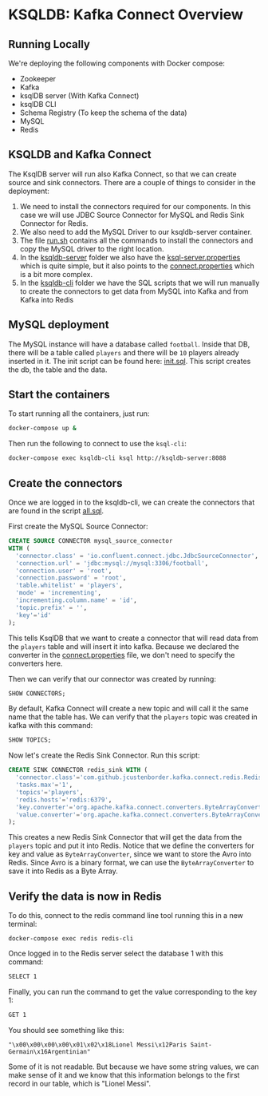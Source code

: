 # KSQLDB: Kafka Connect Overview

## Running Locally
We're deploying the following components with Docker compose:

- Zookeeper
- Kafka
- ksqlDB server (With Kafka Connect)
- ksqlDB CLI
- Schema Registry (To keep the schema of the data)
- MySQL
- Redis

## KSQLDB and Kafka Connect
The KsqlDB server will run also Kafka Connect, so that we can create source and sink connectors.
There are a couple of things to consider in the deployment:
 1. We need to install the connectors required for our components. In this case we will use JDBC Source Connector for MySQL and Redis Sink Connector for Redis.
 2. We also need to add the MySQL Driver to our ksqldb-server container.
 3. The file [run.sh](files/ksqldb-server/run.sh) contains all the commands to install the connectors and copy the MySQL driver to the right location.
 4. In the [ksqldb-server](files/ksqldb-server) folder we also have the [ksql-server.properties](files/ksqldb-server/ksql-server.properties) which is quite simple, but it also points to the [connect.properties](files/ksqldb-server/connect.properties) which is a bit more complex.
 5. In the [ksqldb-cli](files/ksqldb-cli) folder we have the SQL scripts that we will run manually to create the connectors to get data from MySQL into Kafka and from Kafka into Redis

## MySQL deployment
The MySQL instance will have a database called `football`. Inside that DB, there will be a table called `players` and there will be `10` players already inserted in it.
The init script can be found here: [init.sql](files/mysql/init.sql). This script creates the db, the table and the data.

## Start the containers
To start running all the containers, just run:
```sh
docker-compose up &
```
Then run the following to connect to use the `ksql-cli`:
```sh
docker-compose exec ksqldb-cli ksql http://ksqldb-server:8088
```

## Create the connectors
Once we are logged in to the ksqldb-cli, we can create the connectors that are found in the script [all.sql](files/ksqldb-cli/all.sql).

First create the MySQL Source Connector:
```sql
CREATE SOURCE CONNECTOR mysql_source_connector
WITH (
  'connector.class' = 'io.confluent.connect.jdbc.JdbcSourceConnector',
  'connection.url' = 'jdbc:mysql://mysql:3306/football',
  'connection.user' = 'root',
  'connection.password' = 'root',
  'table.whitelist' = 'players',
  'mode' = 'incrementing',
  'incrementing.column.name' = 'id',
  'topic.prefix' = '',
  'key'='id'
);
```
This tells KsqlDB that we want to create a connector that will read data from the `players` table and will insert it into kafka. Because we declared the converter in the [connect.properties](files/ksqldb-server/connect.properties) file, we don't need to specify the converters here.

Then we can verify that our connector was created by running:
```sql
SHOW CONNECTORS;
```
By default, Kafka Connect will create a new topic and will call it the same name that the table has.
We can verify that the `players` topic was created in kafka with this command:
```sql
SHOW TOPICS;
```

Now let's create the Redis Sink Connector. Run this script:
```sql
CREATE SINK CONNECTOR redis_sink WITH (
  'connector.class'='com.github.jcustenborder.kafka.connect.redis.RedisSinkConnector',
  'tasks.max'='1',
  'topics'='players',
  'redis.hosts'='redis:6379',
  'key.converter'='org.apache.kafka.connect.converters.ByteArrayConverter',
  'value.converter'='org.apache.kafka.connect.converters.ByteArrayConverter'
);
```
This creates a new Redis Sink Connector that will get the data from the `players` topic and put it into Redis.
Notice that we define the converters for key and value as `ByteArrayConverter`, since we want to store the Avro into Redis. Since Avro is a binary format, we can use the `ByteArrayConverter` to save it into Redis as a Byte Array.

## Verify the data is now in Redis
To do this, connect to the redis command line tool running this in a new terminal:
```shell
docker-compose exec redis redis-cli
```

Once logged in to the Redis server select the database 1 with this command:
```sh
SELECT 1
```
Finally, you can run the command to get the value corresponding to the key 1:
```sh
GET 1
```

You should see something like this:
```
"\x00\x00\x00\x00\x01\x02\x18Lionel Messi\x12Paris Saint-Germain\x16Argentinian"
```
Some of it is not readable. But because we have some string values, we can make sense of it and we know that this information belongs to the first record in our table, which is "Lionel Messi".
